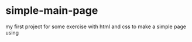 # simple-main-page
my first project for some exercise with html and css to make a simple page using <div> <marging> <padding> 
